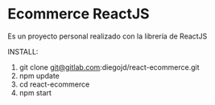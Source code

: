 # Ecommerce ReactJS

Es un proyecto personal realizado con la librería de ReactJS 

INSTALL:

1. git clone git@gitlab.com:diegojd/react-ecommerce.git
2. npm update
3. cd react-ecommerce
4. npm start